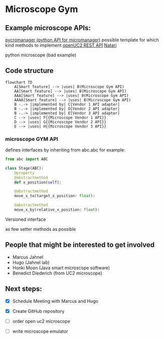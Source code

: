# Microscope Gym

## Example microscope APIs:

[pycromanager (python API for micromanager)](https://github.com/micro-manager/pycro-manager) possible template for which kind methods to implement
[openUC2 REST API](https://github.com/openUC2/UC2-REST)
[Natari](https://github.com/haesleinhuepf/natari)

python microscope (bad example)

## Code structure

```mermaid
flowchart TD
    A[Smart feature] --> |uses| B(Microscope Gym API)
    AA[Smart feature] --> |uses| B(Microscope Gym API)
    AAA[Smart feature] --> |uses| B(Microscope Gym API)
    AAAA[Smart feature] --> |uses| B(Microscope Gym API)
    B -.-> |implemented by| C[Vendor 1 API adapter]
    B -.-> |implemented by| D[Vendor 2 API adapter]
    B -.-> |implemented by| E[Vendor 3 API adapter]
    C --> |uses| F{{Microscope Vendor 1 API}}
    D --> |uses| G{{Microscope Vendor 2 API}}
    E --> |uses| H{{Microscope Vendor 3 API}}
```

### microscope GYM API

defines interfaces by inheriting from abc.abc
for example:

```python
from abc import ABC

class Stage(ABC):
    @property
    @abstractmethod
    def x_position(self):

    @abstractmethod
    move_x_to(target_x_position: float):

    @abstractmethod
    move_x_by(relative_x_position: float):
```

Versioned interface

as few setter methods as possible

## People that might be interested to get involved

* Marcus Jahnel
* Hugo (Jahnel lab)
* Honki Moon (Java smart microscope software)
* Benedict Diederich (from UC2 microscope)

## Next steps:

* [x] Schedule Meeting with Marcus and Hugo
* [x] Create GitHub repository
* [ ] order open uc2 microscope
* [ ] write microscope emulator

